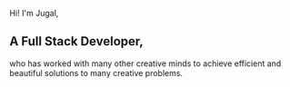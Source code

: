 Hi! I'm Jugal,
## A Full Stack Developer,
who has worked with many other creative minds to achieve 
efficient and beautiful solutions to many creative problems.
